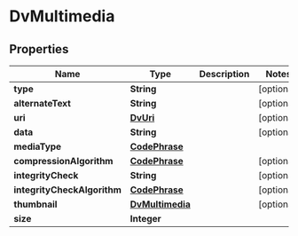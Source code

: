 

# DvMultimedia

## Properties

Name | Type | Description | Notes
------------ | ------------- | ------------- | -------------
**type** | **String** |  |  [optional]
**alternateText** | **String** |  |  [optional]
**uri** | [**DvUri**](DvUri.md) |  |  [optional]
**data** | **String** |  |  [optional]
**mediaType** | [**CodePhrase**](CodePhrase.md) |  | 
**compressionAlgorithm** | [**CodePhrase**](CodePhrase.md) |  |  [optional]
**integrityCheck** | **String** |  |  [optional]
**integrityCheckAlgorithm** | [**CodePhrase**](CodePhrase.md) |  |  [optional]
**thumbnail** | [**DvMultimedia**](DvMultimedia.md) |  |  [optional]
**size** | **Integer** |  | 




